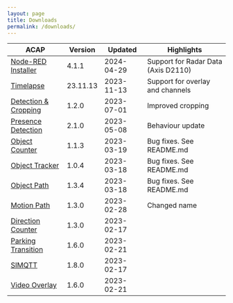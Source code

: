 ```yaml
---
layout: page
title: Downloads
permalink: /downloads/
---
```


|ACAP | Version| Updated | Highlights |
|------------------------ |---------- |------------ |-------------------------- |
|[Node-RED Installer](https://acap.juhlin.me/package/Nodered) |4.1.1 |2024-04-29 | Support for Radar Data (Axis D2110) |
|[Timelapse](https://acap.juhlin.me/package/timelapseme) |23.11.13 |2023-11-13 | Support for overlay and channels |
|[Detection & Cropping](https://acap.juhlin.me/package/detection) |1.2.0 |2023-07-01 | Improved cropping |
|[Presence Detection](https://acap.juhlin.me/package/presence) |2.1.0 |2023-05-08 | Behaviour update |
|[Object Counter](https://acap.juhlin.me/package/ObjectCounter) |1.1.3 |2023-03-19 | Bug fixes.  See README.md |
|[Object Tracker](https://acap.juhlin.me/package/ObjectTracker) |1.0.4 |2023-03-18 | Bug fixes.  See README.md |
|[Object Path](https://acap.juhlin.me/package/ObjectPath) |1.3.4 |2023-03-18 | Bug fixes.  See README.md |
|[Motion Path](https://acap.juhlin.me/package/MotionPath) |1.3.0 |2023-02-28 | Changed name |
|[Direction Counter](https://acap.juhlin.me/package/directioncounter) |1.3.0 |2023-02-17 | |
|[Parking Transition](https://acap.juhlin.me/package/parking) |1.6.0 |2023-02-21 | |
|[SIMQTT](https://acap.juhlin.me/package/simqtt) |1.8.0 |2023-02-17 | |
|[Video Overlay](https://acap.juhlin.me/package/xoverlay) |1.6.0 |2023-02-21 | |

